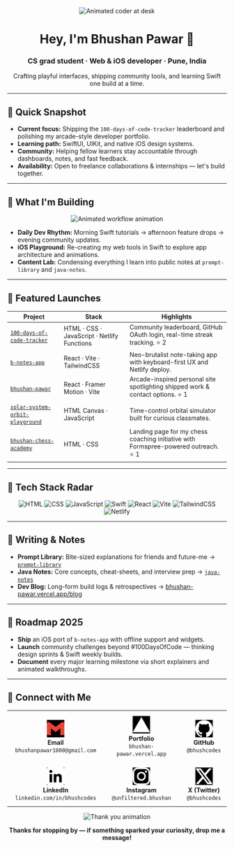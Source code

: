 <div align="center">
  <img src="https://media.giphy.com/media/qgQUggAC3Pfv687qPC/giphy.gif" width="220" alt="Animated coder at desk" />
  <h1>Hey, I'm Bhushan Pawar 👋</h1>
  <h3>CS grad student · Web & iOS developer · Pune, India</h3>
  <p>Crafting playful interfaces, shipping community tools, and learning Swift one build at a time.</p>
</div>

---

## 🚀 Quick Snapshot
- **Current focus:** Shipping the `100-days-of-code-tracker` leaderboard and polishing my arcade-style developer portfolio.
- **Learning path:** SwiftUI, UIKit, and native iOS design systems.
- **Community:** Helping fellow learners stay accountable through dashboards, notes, and fast feedback.
- **Availability:** Open to freelance collaborations & internships — let's build together.

---

## 🔭 What I'm Building
<div align="center">
  <img src="https://media.giphy.com/media/13HgwGsXF0aiGY/giphy.gif" width="350" alt="Animated workflow animation" />
</div>

- **Daily Dev Rhythm:** Morning Swift tutorials → afternoon feature drops → evening community updates.
- **iOS Playground:** Re-creating my web tools in Swift to explore app architecture and animations.
- **Content Lab:** Condensing everything I learn into public notes at `prompt-library` and `java-notes`.

---

## 🌟 Featured Launches
| Project | Stack | Highlights |
| --- | --- | --- |
| [`100-days-of-code-tracker`](https://github.com/bhushcodes/100-days-of-code-tracker) | HTML · CSS · JavaScript · Netlify Functions | Community leaderboard, GitHub OAuth login, real-time streak tracking. ⭐ 2 |
| [`b-notes-app`](https://github.com/bhushcodes/b-notes-app) | React · Vite · TailwindCSS | Neo-brutalist note-taking app with keyboard-first UX and Netlify deploy. |
| [`bhushan-pawar`](https://github.com/bhushcodes/bhushan-pawar) | React · Framer Motion · Vite | Arcade-inspired personal site spotlighting shipped work & contact options. ⭐ 1 |
| [`solar-system-orbit-playground`](https://github.com/bhushcodes/solar-system-orbit-playground) | HTML Canvas · JavaScript | Time-control orbital simulator built for curious classmates. |
| [`bhushan-chess-academy`](https://github.com/bhushcodes/bhushan-chess-academy) | HTML · CSS | Landing page for my chess coaching initiative with Formspree-powered outreach. ⭐ 1 |

---

## 🧠 Tech Stack Radar
<div align="center">

![HTML](https://img.shields.io/badge/HTML5-E44D26?style=for-the-badge&logo=html5&logoColor=white)
![CSS](https://img.shields.io/badge/CSS3-1572B6?style=for-the-badge&logo=css3&logoColor=white)
![JavaScript](https://img.shields.io/badge/JavaScript-F7DF1E?style=for-the-badge&logo=javascript&logoColor=black)
![Swift](https://img.shields.io/badge/Swift-FA7343?style=for-the-badge&logo=swift&logoColor=white)
![React](https://img.shields.io/badge/React-20232A?style=for-the-badge&logo=react&logoColor=61DAFB)
![Vite](https://img.shields.io/badge/Vite-563D7C?style=for-the-badge&logo=vite&logoColor=white)
![TailwindCSS](https://img.shields.io/badge/TailwindCSS-0EA5E9?style=for-the-badge&logo=tailwindcss&logoColor=white)
![Netlify](https://img.shields.io/badge/Netlify-00C7B7?style=for-the-badge&logo=netlify&logoColor=white)

</div>

---

## 📝 Writing & Notes
- **Prompt Library:** Bite-sized explanations for friends and future-me → [`prompt-library`](https://github.com/bhushcodes/prompt-library)
- **Java Notes:** Core concepts, cheat-sheets, and interview prep → [`java-notes`](https://github.com/bhushcodes/java-notes)
- **Dev Blog:** Long-form build logs & retrospectives → [bhushan-pawar.vercel.app/blog](https://bhushan-pawar.vercel.app/blog)

---

## 🎯 Roadmap 2025
- **Ship** an iOS port of `b-notes-app` with offline support and widgets.
- **Launch** community challenges beyond #100DaysOfCode — thinking design sprints & Swift weekly builds.
- **Document** every major learning milestone via short explainers and animated walkthroughs.

---

## 🤝 Connect with Me
<div align="center">
  <table>
    <tr>
      <td align="center" style="padding: 12px 18px;">
        <picture>
          <source media="(prefers-color-scheme: dark)" srcset="./assets/icons/dark/gmail.svg" />
          <source media="(prefers-color-scheme: light)" srcset="./assets/icons/light/gmail.svg" />
          <img src="./assets/icons/light/gmail.svg" width="40" height="40" alt="Email" />
        </picture>
        <div><strong>Email</strong><br><code>bhushanpawar1800@gmail.com</code></div>
      </td>
      <td align="center" style="padding: 12px 18px;">
        <picture>
          <source media="(prefers-color-scheme: dark)" srcset="./assets/icons/dark/vercel.svg" />
          <source media="(prefers-color-scheme: light)" srcset="./assets/icons/light/vercel.svg" />
          <img src="./assets/icons/light/vercel.svg" width="40" height="40" alt="Portfolio" />
        </picture>
        <div><strong>Portfolio</strong><br><code>bhushan-pawar.vercel.app</code></div>
      </td>
      <td align="center" style="padding: 12px 18px;">
        <picture>
          <source media="(prefers-color-scheme: dark)" srcset="./assets/icons/dark/github.svg" />
          <source media="(prefers-color-scheme: light)" srcset="./assets/icons/light/github.svg" />
          <img src="./assets/icons/light/github.svg" width="40" height="40" alt="GitHub" />
        </picture>
        <div><strong>GitHub</strong><br><code>@bhushcodes</code></div>
      </td>
    </tr>
    <tr>
      <td align="center" style="padding: 12px 18px;">
        <picture>
          <source media="(prefers-color-scheme: dark)" srcset="./assets/icons/dark/linkedin.svg" />
          <source media="(prefers-color-scheme: light)" srcset="./assets/icons/light/linkedin.svg" />
          <img src="./assets/icons/light/linkedin.svg" width="40" height="40" alt="LinkedIn" />
        </picture>
        <div><strong>LinkedIn</strong><br><code>linkedin.com/in/bhushcodes</code></div>
      </td>
      <td align="center" style="padding: 12px 18px;">
        <picture>
          <source media="(prefers-color-scheme: dark)" srcset="./assets/icons/dark/instagram.svg" />
          <source media="(prefers-color-scheme: light)" srcset="./assets/icons/light/instagram.svg" />
          <img src="./assets/icons/light/instagram.svg" width="40" height="40" alt="Instagram" />
        </picture>
        <div><strong>Instagram</strong><br><code>@unfiltered.bhushan</code></div>
      </td>
      <td align="center" style="padding: 12px 18px;">
        <picture>
          <source media="(prefers-color-scheme: dark)" srcset="./assets/icons/dark/x.svg" />
          <source media="(prefers-color-scheme: light)" srcset="./assets/icons/light/x.svg" />
          <img src="./assets/icons/light/x.svg" width="40" height="40" alt="X" />
        </picture>
        <div><strong>X (Twitter)</strong><br><code>@bhushcodes</code></div>
      </td>
    </tr>
  </table>
</div>

<div align="center">
  <img src="https://media.giphy.com/media/3oEduSbSGpGaRX2Vri/giphy.gif" width="280" alt="Thank you animation" />
  <p><strong>Thanks for stopping by — if something sparked your curiosity, drop me a message!</strong></p>
</div>
